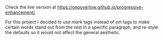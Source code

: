 Check the live version at https://gepoverlow.github.io/progressive-enhancement/

For this project I decided to use _mark_ tags instead of _em_ tags to make certain words stand out from the rest in a specific paragraph, and re-style the defaults so it would not affect the general aesthetic.
